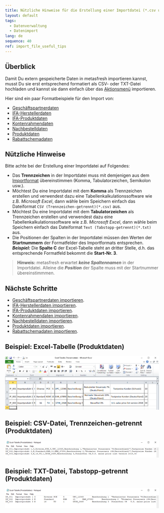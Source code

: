 ```yaml
---
title: Nützliche Hinweise für die Erstellung einer Importdatei (*.csv und *.txt)?
layout: default
tags:
  - Datenverwaltung
  - Datenimport
lang: de
sequence: 40
ref: import_file_useful_tips
---
```


## Überblick
Damit Du extern gespeicherte Daten in metasfresh importieren kannst, musst Du sie erst entsprechend formatiert als CSV- oder TXT-Datei hochladen und kannst sie dann einfach über das [Aktionsmenü](AktionStarten) importieren.

Hier sind ein paar Formatbeispiele für den Import von:
- [Geschäftspartnerdaten](Importformat_Beispiel_GPartner)
- [IFA-Herstellerdaten](Importformat_Beispiel_GPartner_Pharma)
- [IFA-Produktdaten](Importformat_Beispiel_Produkt_Pharma)
- [Kontenrahmendaten](Importformat_Beispiel_Kontenrahmen)
- [Nachbestelldaten](Importformat_Beispiel_Nachbestellung)
- [Produktdaten](Importformat_Beispiel_Produkt)
- [Rabattschemadaten](Importformat_Beispiel_Rabattschema)

## Nützliche Hinweise
Bitte achte bei der Erstellung einer Importdatei auf Folgendes:

- Das **Trennzeichen** in der Importdatei muss mit demjenigen aus dem [Importformat](Importformat_anlegen) übereinstimmen (Komma, Tabulatorzeichen, Semikolon usw.).
- Möchtest Du eine Importdatei mit dem **Komma** als Trennzeichen erstellen und verwendest dazu eine Tabellenkalkulationssoftware wie z.B. *Microsoft Excel*, dann wähle beim Speichern einfach das Dateiformat `CSV (Trennzeichen-getrennt)(*.csv)` aus.
- Möchtest Du eine Importdatei mit dem **Tabulatorzeichen** als Trennzeichen erstellen und verwendest dazu eine Tabellenkalkulationssoftware wie z.B. *Microsoft Excel*, dann wähle beim Speichern einfach das Dateiformat `Text (Tabstopp-getrennt)(*.txt)` aus.
- Die Positionen der Spalten in der Importdatei müssen den Werten der **Startnummern** der Formatfelder des Importformats entsprechen.<br>
***Beispiel:*** Die **Spalte C** der Excel-Tabelle steht an dritter Stelle, d.h. das entsprechende Formatfeld bekommt die **Start-Nr. 3**.
 >**Hinweis:** metasfresh erwartet ***keine Spaltennamen*** in der Importdatei. Alleine die ***Position*** der Spalte muss mit der Startnummer übereinstimmmen.

## Nächste Schritte
- [Geschäftspartnerdaten importieren](GPartnerdaten_importieren).
- [IFA-Herstellerdaten importieren](GPartnerdaten_importieren_Pharma).
- [IFA-Produktdaten importieren](Produktdaten_importieren_Pharma).
- [Kontenrahmendaten importieren](Kontenrahmendaten_importieren).
- [Nachbestelldaten importieren](Nachbestelldaten_importieren).
- [Produktdaten importieren](Produktdaten_importieren).
- [Rabattschemadaten importieren](Rabattschema_importieren).

## Beispiel: Excel-Tabelle (Produktdaten)
![](assets/Excel-Tabelle_Produktdaten.png)

## Beispiel: CSV-Datei, Trennzeichen-getrennt (Produktdaten)
![](assets/CSV-Datei_Produktdaten.png)

## Beispiel: TXT-Datei, Tabstopp-getrennt (Produktdaten)
![](assets/TXT-Datei_Produktdaten.png)
